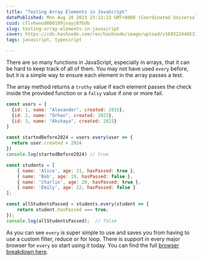 ```yaml
---
title: "Testing Array Elements in JavaScript"
datePublished: Mon Aug 28 2023 23:13:23 GMT+0000 (Coordinated Universal Time)
cuid: cllvhwnud000109jvayj07bdb
slug: testing-array-elements-in-javascript
cover: https://cdn.hashnode.com/res/hashnode/image/upload/v1693224465335/ab5c77ed-9bcc-43af-a259-6bacb1cdb4c8.png
tags: javascript, typescript

---
```


There are so many functions in JavaScript, especially in arrays, that it can be hard to keep track of all of them. You may not have used `every` before, but it is a simple way to ensure each element in the array passes a test.

The array method returns a `truthy` value if each element passes the check inside the provided function or a `falsy` value if one or more fail.

```javascript
const users = [
  {id: 1, name: "Alexander", created: 2015},
  {id: 2, name: "Orhan", created: 2023},
  {id: 3, name: "Akshaya", created: 2023}
]

const startedBefore2024 = users.every(user => {
  return user.created < 2024
})
console.log(startedBefore2024) // true
```

```javascript
const students = [
    { name: 'Alice', age: 21, hasPassed: true },
    { name: 'Bob', age: 19, hasPassed: false },
    { name: 'Charlie', age: 20, hasPassed: true },
    { name: 'Emily', age: 22, hasPassed: false }
];

const allStudentsPassed = students.every(student => {
    return student.hasPassed === true;
});
console.log(allStudentsPassed);  // false
```

As you can see `every` is super simple to use and saves you from having to use a custom filter, reduce or for loop. There is support in every major browser for `every` so start using it today. You can find the full [browser breakdown here](https://caniuse.com/mdn-javascript_builtins_array_every).